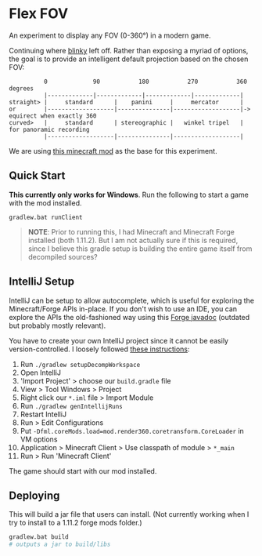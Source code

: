 # Flex FOV

An experiment to display any FOV (0-360°) in a modern game.

Continuing where [blinky] left off.  Rather than exposing a myriad of options,
the goal is to provide an intelligent default projection based on the
chosen FOV:

[blinky]:https://github.com/shaunlebron/blinky

```
          0             90           180           270           360 degrees
          |-------------|-------------|-------------|-------------|
straight> |     standard      |    panini     |     mercator      |
or        |-------------------|---------------|-------------------|-> equirect when exactly 360
curved>   |     standard      | stereographic |   winkel tripel   |   for panoramic recording
          |-------------------|---------------|-------------------|
```

We are using [this minecraft mod] as the base for this experiment.

[this minecraft mod]:https://github.com/18107/MC-Render360

## Quick Start

__This currently only works for Windows__.  Run the following to start a game with
the mod installed.

```
gradlew.bat runClient
```

> __NOTE__: Prior to running this, I had Minecraft and Minecraft Forge installed (both 1.11.2).
> But I am not actually sure if this is required, since I believe this gradle
> setup is building the entire game itself from decompiled sources?

## IntelliJ Setup

IntelliJ can be setup to allow autocomplete, which is useful for exploring the
Minecraft/Forge APIs in-place.  If you don't wish to use an IDE, you can explore
the APIs the old-fashioned way using this [Forge javadoc][javadoc] (outdated but
probably mostly relevant).

You have to create your own IntelliJ project since it cannot be easily
version-controlled. I loosely followed [these instructions][intellij]:

1. Run `./gradlew setupDecompWorkspace`
1. Open IntelliJ
1. 'Import Project' > choose our `build.gradle` file
1. View > Tool Windows > Project
1. Right click our `*.iml` file > Import Module
1. Run `./gradlew genIntellijRuns`
1. Restart IntelliJ
1. Run > Edit Configurations
1. Put `-Dfml.coreMods.load=mod.render360.coretransform.CoreLoader` in VM options
1. Application > Minecraft Client > Use classpath of module > `*_main`
1. Run > Run 'Minecraft Client'

The game should start with our mod installed.

[intellij]:http://www.minecraftforum.net/forums/mapping-and-modding/mapping-and-modding-tutorials/2714237-forge-1-11-1-10-setting-up-mod-environment-with
[javadoc]:http://takahikokawasaki.github.io/minecraft-resources/javadoc/forge/1.8-11.14.1.1320/

## Deploying

This will build a jar file that users can install.  (Not currently working
when I try to install to a 1.11.2 forge mods folder.)

```sh
gradlew.bat build
# outputs a jar to build/libs
```
